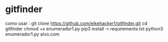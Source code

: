 # gitfinder
como usar :
git clone https://github.com/eikehacker1/gitfinder.git
cd gitfinder
chmod +x enumerador1.py 
pip3 install -r requirements.txt
python3 enumerador1.py alvo.com
